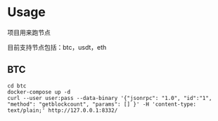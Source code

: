 # Usage

项目用来跑节点

目前支持节点包括：btc，usdt，eth

## BTC
```
cd btc
docker-compose up -d
curl --user user:pass --data-binary '{"jsonrpc": "1.0", "id":"1", "method": "getblockcount", "params": [] }' -H 'content-type: text/plain;' http://127.0.0.1:8332/
```